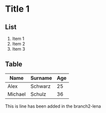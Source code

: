 # Title 1

## List 

1. Item 1
2. Item 2
3. Item 3

## Table

Name | Surname | Age
-----|---------|----
Alex | Schwarz | 25
Michael | Schulz| 36

This is line has been added in the branch2-lena